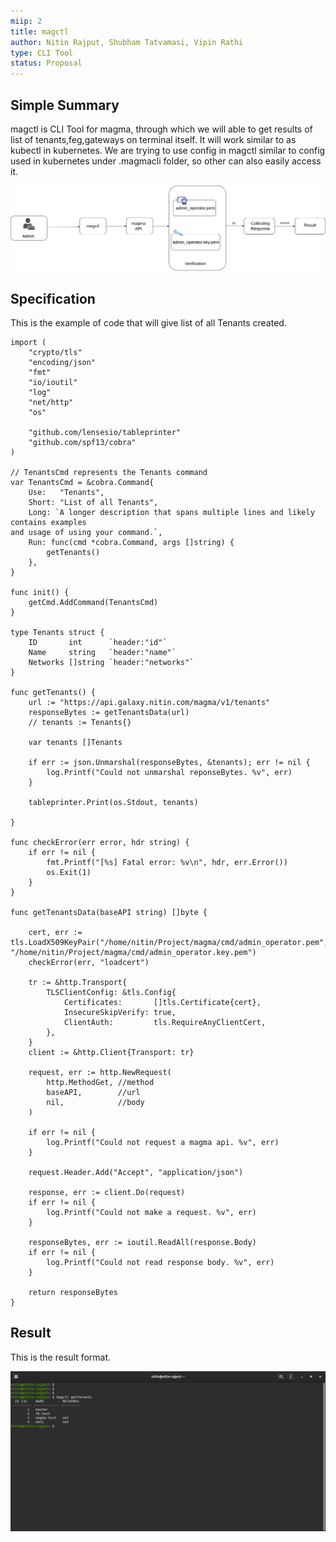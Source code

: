```yaml
---
miip: 2
title: magctl
author: Nitin Rajput, Shubham Tatvamasi, Vipin Rathi
type: CLI Tool
status: Proposal
---
```


## Simple Summary
magctl is CLI Tool for magma, through which we will able to get results of list of tenants,feg,gateways on terminal itself. It will work similar to as kubectl in kubernetes. We are trying to use config in magctl similar to config used in kubernetes under .magmacli folder, so other can also easily access it.

![Alt text](photos/diagm.png?raw=true "Diagram")

## Specification
This is the example of code that will give list of all Tenants created.


```golang
import (
	"crypto/tls"
	"encoding/json"
	"fmt"
	"io/ioutil"
	"log"
	"net/http"
	"os"

	"github.com/lensesio/tableprinter"
	"github.com/spf13/cobra"
)

// TenantsCmd represents the Tenants command
var TenantsCmd = &cobra.Command{
	Use:   "Tenants",
	Short: "List of all Tenants",
	Long: `A longer description that spans multiple lines and likely contains examples
and usage of using your command.`,
	Run: func(cmd *cobra.Command, args []string) {
		getTenants()
	},
}

func init() {
	getCmd.AddCommand(TenantsCmd)
}

type Tenants struct {
	ID       int      `header:"id"`
	Name     string   `header:"name"`
	Networks []string `header:"networks"`
}

func getTenants() {
	url := "https://api.galaxy.nitin.com/magma/v1/tenants"
	responseBytes := getTenantsData(url)
	// tenants := Tenants{}

	var tenants []Tenants

	if err := json.Unmarshal(responseBytes, &tenants); err != nil {
		log.Printf("Could not unmarshal reponseBytes. %v", err)
	}

	tableprinter.Print(os.Stdout, tenants)

}

func checkError(err error, hdr string) {
	if err != nil {
		fmt.Printf("[%s] Fatal error: %v\n", hdr, err.Error())
		os.Exit(1)
	}
}

func getTenantsData(baseAPI string) []byte {

	cert, err := tls.LoadX509KeyPair("/home/nitin/Project/magma/cmd/admin_operator.pem", "/home/nitin/Project/magma/cmd/admin_operator.key.pem")
	checkError(err, "loadcert")

	tr := &http.Transport{
		TLSClientConfig: &tls.Config{
			Certificates:       []tls.Certificate{cert},
			InsecureSkipVerify: true,
			ClientAuth:         tls.RequireAnyClientCert,
		},
	}
	client := &http.Client{Transport: tr}

	request, err := http.NewRequest(
		http.MethodGet, //method
		baseAPI,        //url
		nil,            //body
	)

	if err != nil {
		log.Printf("Could not request a magma api. %v", err)
	}

	request.Header.Add("Accept", "application/json")

	response, err := client.Do(request)
	if err != nil {
		log.Printf("Could not make a request. %v", err)
	}

	responseBytes, err := ioutil.ReadAll(response.Body)
	if err != nil {
		log.Printf("Could not read response body. %v", err)
	}

	return responseBytes
}

```

## Result
This is the result format.

![Alt text](photos/result2.png?raw=true "Result")